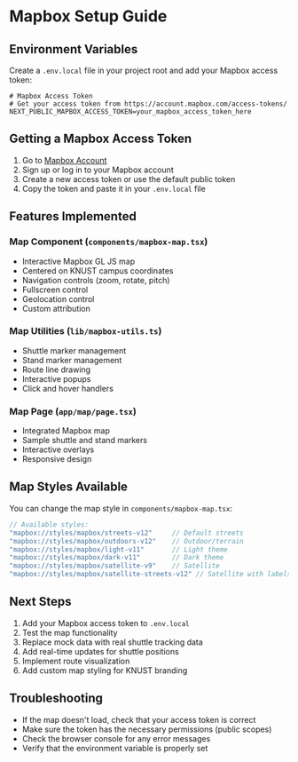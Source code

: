 # Mapbox Setup Guide

## Environment Variables

Create a `.env.local` file in your project root and add your Mapbox access token:

```env
# Mapbox Access Token
# Get your access token from https://account.mapbox.com/access-tokens/
NEXT_PUBLIC_MAPBOX_ACCESS_TOKEN=your_mapbox_access_token_here
```

## Getting a Mapbox Access Token

1. Go to [Mapbox Account](https://account.mapbox.com/access-tokens/)
2. Sign up or log in to your Mapbox account
3. Create a new access token or use the default public token
4. Copy the token and paste it in your `.env.local` file

## Features Implemented

### Map Component (`components/mapbox-map.tsx`)
- Interactive Mapbox GL JS map
- Centered on KNUST campus coordinates
- Navigation controls (zoom, rotate, pitch)
- Fullscreen control
- Geolocation control
- Custom attribution

### Map Utilities (`lib/mapbox-utils.ts`)
- Shuttle marker management
- Stand marker management
- Route line drawing
- Interactive popups
- Click and hover handlers

### Map Page (`app/map/page.tsx`)
- Integrated Mapbox map
- Sample shuttle and stand markers
- Interactive overlays
- Responsive design

## Map Styles Available

You can change the map style in `components/mapbox-map.tsx`:

```typescript
// Available styles:
"mapbox://styles/mapbox/streets-v12"     // Default streets
"mapbox://styles/mapbox/outdoors-v12"    // Outdoor/terrain
"mapbox://styles/mapbox/light-v11"       // Light theme
"mapbox://styles/mapbox/dark-v11"        // Dark theme
"mapbox://styles/mapbox/satellite-v9"    // Satellite
"mapbox://styles/mapbox/satellite-streets-v12" // Satellite with labels
```

## Next Steps

1. Add your Mapbox access token to `.env.local`
2. Test the map functionality
3. Replace mock data with real shuttle tracking data
4. Add real-time updates for shuttle positions
5. Implement route visualization
6. Add custom map styling for KNUST branding

## Troubleshooting

- If the map doesn't load, check that your access token is correct
- Make sure the token has the necessary permissions (public scopes)
- Check the browser console for any error messages
- Verify that the environment variable is properly set 